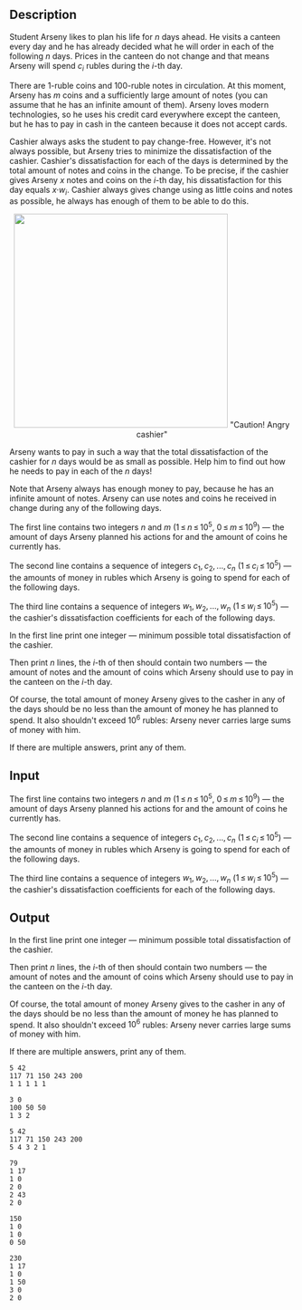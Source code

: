 ## Description

<div><p>Student Arseny likes to plan his life for <span class="tex-span"><i>n</i></span> days ahead. He visits a canteen every day and he has already decided what he will order in each of the following <span class="tex-span"><i>n</i></span> days. Prices in the canteen do not change and that means Arseny will spend <span class="tex-span"><i>c</i><sub class="lower-index"><i>i</i></sub></span> rubles during the <span class="tex-span"><i>i</i></span>-th day.</p><p>There are <span class="tex-span">1</span>-ruble coins and <span class="tex-span">100</span>-ruble notes in circulation. At this moment, Arseny has <span class="tex-span"><i>m</i></span> coins and a sufficiently large amount of notes (you can assume that he has an infinite amount of them). Arseny loves modern technologies, so he uses his credit card everywhere except the canteen, but he has to pay in cash in the canteen because it does not accept cards.</p><p>Cashier always asks the student to pay change-free. However, it's not always possible, but Arseny tries to minimize the <span class="tex-font-style-it">dissatisfaction</span> of the cashier. Cashier's dissatisfaction for each of the days is determined by the total amount of notes and coins in the change. To be precise, if the cashier gives Arseny <span class="tex-span"><i>x</i></span> notes and coins on the <span class="tex-span"><i>i</i></span>-th day, his dissatisfaction for this day equals <span class="tex-span"><i>x</i>·<i>w</i><sub class="lower-index"><i>i</i></sub></span>. Cashier always gives change using as little coins and notes as possible, he always has enough of them to be able to do this.</p><center> <img class="tex-graphics" height="378px" src="file://E8GIo4cq.png" style="max-width: 100.0%;max-height: 100.0%;" width="378px">   <span class="tex-font-size-small">"Caution! Angry cashier"</span> </center><p>Arseny wants to pay in such a way that the total dissatisfaction of the cashier for <span class="tex-span"><i>n</i></span> days would be as small as possible. Help him to find out how he needs to pay in each of the <span class="tex-span"><i>n</i></span> days!</p><p>Note that Arseny always has enough money to pay, because he has an infinite amount of notes. Arseny can use notes and coins he received in change during any of the following days.</p></div><div class="input-specification"><p>The first line contains two integers <span class="tex-span"><i>n</i></span> and <span class="tex-span"><i>m</i></span> (<span class="tex-span">1 ≤ <i>n</i> ≤ 10<sup class="upper-index">5</sup></span>, <span class="tex-span">0 ≤ <i>m</i> ≤ 10<sup class="upper-index">9</sup></span>)&nbsp;— the amount of days Arseny planned his actions for and the amount of coins he currently has. </p><p>The second line contains a sequence of integers <span class="tex-span"><i>c</i><sub class="lower-index">1</sub>, <i>c</i><sub class="lower-index">2</sub>, ..., <i>c</i><sub class="lower-index"><i>n</i></sub></span> (<span class="tex-span">1 ≤ <i>c</i><sub class="lower-index"><i>i</i></sub> ≤ 10<sup class="upper-index">5</sup></span>)&nbsp;— the amounts of money in rubles which Arseny is going to spend for each of the following days. </p><p>The third line contains a sequence of integers <span class="tex-span"><i>w</i><sub class="lower-index">1</sub>, <i>w</i><sub class="lower-index">2</sub>, ..., <i>w</i><sub class="lower-index"><i>n</i></sub></span> (<span class="tex-span">1 ≤ <i>w</i><sub class="lower-index"><i>i</i></sub> ≤ 10<sup class="upper-index">5</sup></span>)&nbsp;— the cashier's dissatisfaction coefficients for each of the following days.</p></div><div class="output-specification"><p>In the first line print one integer&nbsp;— minimum possible total dissatisfaction of the cashier.</p><p>Then print <span class="tex-span"><i>n</i></span> lines, the <span class="tex-span"><i>i</i></span>-th of then should contain two numbers&nbsp;— the amount of notes and the amount of coins which Arseny should use to pay in the canteen on the <span class="tex-span"><i>i</i></span>-th day.</p><p>Of course, the total amount of money Arseny gives to the casher in any of the days should be no less than the amount of money he has planned to spend. It also shouldn't exceed <span class="tex-span">10<sup class="upper-index">6</sup></span> rubles: Arseny never carries large sums of money with him.</p><p>If there are multiple answers, print any of them.</p></div>

## Input

<p>The first line contains two integers <span class="tex-span"><i>n</i></span> and <span class="tex-span"><i>m</i></span> (<span class="tex-span">1 ≤ <i>n</i> ≤ 10<sup class="upper-index">5</sup></span>, <span class="tex-span">0 ≤ <i>m</i> ≤ 10<sup class="upper-index">9</sup></span>)&nbsp;— the amount of days Arseny planned his actions for and the amount of coins he currently has. </p><p>The second line contains a sequence of integers <span class="tex-span"><i>c</i><sub class="lower-index">1</sub>, <i>c</i><sub class="lower-index">2</sub>, ..., <i>c</i><sub class="lower-index"><i>n</i></sub></span> (<span class="tex-span">1 ≤ <i>c</i><sub class="lower-index"><i>i</i></sub> ≤ 10<sup class="upper-index">5</sup></span>)&nbsp;— the amounts of money in rubles which Arseny is going to spend for each of the following days. </p><p>The third line contains a sequence of integers <span class="tex-span"><i>w</i><sub class="lower-index">1</sub>, <i>w</i><sub class="lower-index">2</sub>, ..., <i>w</i><sub class="lower-index"><i>n</i></sub></span> (<span class="tex-span">1 ≤ <i>w</i><sub class="lower-index"><i>i</i></sub> ≤ 10<sup class="upper-index">5</sup></span>)&nbsp;— the cashier's dissatisfaction coefficients for each of the following days.</p>

## Output

<p>In the first line print one integer&nbsp;— minimum possible total dissatisfaction of the cashier.</p><p>Then print <span class="tex-span"><i>n</i></span> lines, the <span class="tex-span"><i>i</i></span>-th of then should contain two numbers&nbsp;— the amount of notes and the amount of coins which Arseny should use to pay in the canteen on the <span class="tex-span"><i>i</i></span>-th day.</p><p>Of course, the total amount of money Arseny gives to the casher in any of the days should be no less than the amount of money he has planned to spend. It also shouldn't exceed <span class="tex-span">10<sup class="upper-index">6</sup></span> rubles: Arseny never carries large sums of money with him.</p><p>If there are multiple answers, print any of them.</p>





```input1
5 42
117 71 150 243 200
1 1 1 1 1

```




```input2
3 0
100 50 50
1 3 2

```




```input3
5 42
117 71 150 243 200
5 4 3 2 1

```




```output1
79
1 17
1 0
2 0
2 43
2 0

```




```output2
150
1 0
1 0
0 50

```




```output3
230
1 17
1 0
1 50
3 0
2 0

```



